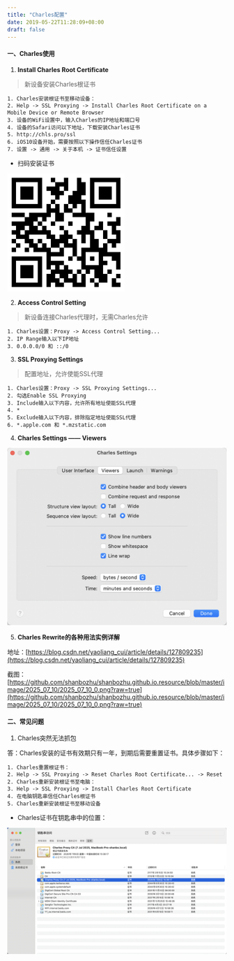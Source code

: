 ```yaml
---
title: "Charles配置"
date: 2019-05-22T11:28:09+08:00
draft: false
---
```


#### 一、Charles使用

1. **Install Charles Root Certificate**

> 新设备安装Charles根证书

```
1. Charles安装根证书至移动设备：
2. Help -> SSL Proxying -> Install Charles Root Certificate on a Mobile Device or Remote Browser
3. 设备的WiFi设置中，输入Charles的IP地址和端口号
4. 设备的Safari访问以下地址，下载安装Charles证书
5. http://chls.pro/ssl
6. iOS10设备开始，需要按照以下操作信任Charles证书
7. 设置 -> 通用 -> 关于本机 -> 证书信任设置
```

- 扫码安装证书

![](https://github.com/shanbozhu/shanbozhu.github.io.resource/blob/master/image/2025_07_07/2025_07_07_0.png?raw=true)

2. **Access Control Setting**

> 新设备连接Charles代理时，无需Charles允许

```
1. Charles设置：Proxy -> Access Control Setting...
2. IP Range输入以下IP地址
3. 0.0.0.0/0 和 ::/0
```

3. **SSL Proxying Settings**

> 配置地址，允许使能SSL代理

```
1. Charles设置：Proxy -> SSL Proxying Settings...
2. 勾选Enable SSL Proxying
3. Include输入以下内容，允许所有地址使能SSL代理
4. *
5. Exclude输入以下内容，排除指定地址使能SSL代理
6. *.apple.com 和 *.mzstatic.com
```

4. **Charles Settings —— Viewers**

![](https://github.com/shanbozhu/shanbozhu.github.io.resource/blob/master/image/2025_07_11/2025_07_11_0.png?raw=true)

5. **Charles Rewrite的各种用法实例详解**

地址：[https://blog.csdn.net/yaoliang_cui/article/details/127809235](https://blog.csdn.net/yaoliang_cui/article/details/127809235)

截图：[https://github.com/shanbozhu/shanbozhu.github.io.resource/blob/master/image/2025_07_10/2025_07_10_0.png?raw=true](https://github.com/shanbozhu/shanbozhu.github.io.resource/blob/master/image/2025_07_10/2025_07_10_0.png?raw=true)

#### 二、常见问题

1. Charles突然无法抓包

答：Charles安装的证书有效期只有一年，到期后需要重置证书。具体步骤如下：

```
1. Charles重置根证书：
2. Help -> SSL Proxying -> Reset Charles Root Certificate... -> Reset
2. Charles重新安装根证书至电脑：
3. Help -> SSL Proxying -> Install Charles Root Certificate
4. 在电脑钥匙串信任Charles根证书
5. Charles重新安装根证书至移动设备
```
- Charles证书在钥匙串中的位置：

![](https://github.com/shanbozhu/shanbozhu.github.io.resource/blob/master/image/2025_07_07/2025_07_07_1.png?raw=true)
